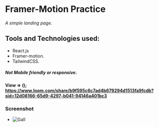 # Framer-Motion Practice
*A simple landing page.*

## Tools and Technologies used:
- React.js
- Framer-motion.
- TailwindCSS.

 ##### *Not Mobile friendly or responsive.*
 #### View => (); https://www.loom.com/share/b9f595c6c7ad4b679294d1513fa9fcdb?sid=12d08166-65d9-4297-b041-94146a401bc3

### Screenshot
- ![Gall](https://github.com/kasydev/frame-motion-practice/assets/125959390/39016db5-7c29-49c5-b442-a8f151475594)
